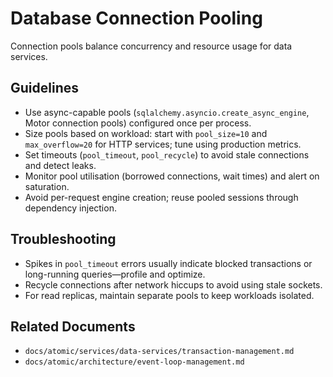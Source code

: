 # Database Connection Pooling

Connection pools balance concurrency and resource usage for data services.

## Guidelines

- Use async-capable pools (`sqlalchemy.asyncio.create_async_engine`, Motor connection pools) configured once per process.
- Size pools based on workload: start with `pool_size=10` and `max_overflow=20` for HTTP services; tune using production metrics.
- Set timeouts (`pool_timeout`, `pool_recycle`) to avoid stale connections and detect leaks.
- Monitor pool utilisation (borrowed connections, wait times) and alert on saturation.
- Avoid per-request engine creation; reuse pooled sessions through dependency injection.

## Troubleshooting

- Spikes in `pool_timeout` errors usually indicate blocked transactions or long-running queries—profile and optimize.
- Recycle connections after network hiccups to avoid using stale sockets.
- For read replicas, maintain separate pools to keep workloads isolated.

## Related Documents

- `docs/atomic/services/data-services/transaction-management.md`
- `docs/atomic/architecture/event-loop-management.md`
